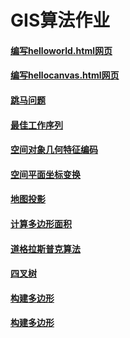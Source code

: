 # GIS算法作业

#### [编写helloworld.html网页](https://legolee.github.io/myapp/public/helloworld.html)
#### [编写hellocanvas.html网页](https://legolee.github.io/myapp/public/hellocanvas.html)
#### [跳马问题](https://legolee.github.io/myapp/public/tiaoma.html)
#### [最佳工作序列](https://legolee.github.io/myapp/public/workvalue.html)
#### [空间对象几何特征编码](https://legolee.github.io/myapp/public/drawname.html)
#### [空间平面坐标变换](https://legolee.github.io/myapp/public/drawname.html)
#### [地图投影](https://legolee.github.io/myapp/public/地图投影.html)
#### [计算多边形面积](https://legolee.github.io/myapp/public/计算多边形面积.html)
#### [道格拉斯普克算法](https://legolee.github.io/myapp/public/道格拉斯普克算法.html)
#### [四叉树](https://legolee.github.io/myapp/public/四叉树.html)
#### [构建多边形](https://legolee.github.io/myapp/public/构建多边形.html)
#### [构建多边形](https://legolee.github.io/myapp/public/地图符号.html)
